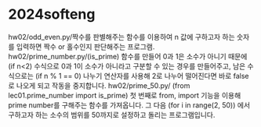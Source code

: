 # 2024softeng
hw02/odd_even.py/짝수를 판별해주는 함수를 이용하여 n 값에 구하고자 하는 숫자를 입력하면 짝수 or 홀수인지 판단해주는 프로그램.  hw02/prime_number.py/(is_prime) 함수를 만들어 0과 1은 소수가 아니기 때문에 (if n<2) 수식으로 0과 1이 소수가 아니라고 구분할 수 있는 경우를 만들어주고, 남은 수식으로는 (if n % 1 == 0) 나누기 연산자를 사용해 2로 나누어 떨어진다면 바로 false로 나오게 되고 작동을 중지합니다.  hw02/prime_50.py/ (from lec01.prime_number import is_prime) 첫 번째로 from, import 기능을 이용해 prime number를 구해주는 함수를 가져옵니다. 그 다음 (for i in range(2, 50)) 에서 구하고자 하는 소수의 범위를 50까지로 설정하고 돌리는 프로그램입니다.    
